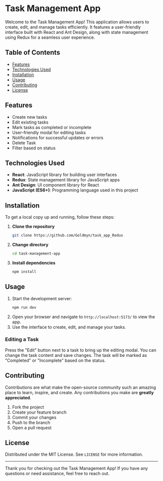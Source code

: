 # Task Management App

Welcome to the Task Management App! This application allows users to create, edit, and manage tasks efficiently. It features a user-friendly interface built with React and Ant Design, along with state management using Redux for a seamless user experience.

## Table of Contents

- [Features](#features)
- [Technologies Used](#technologies-used)
- [Installation](#installation)
- [Usage](#usage)
- [Contributing](#contributing)
- [License](#license)

## Features

- Create new tasks
- Edit existing tasks
- Mark tasks as completed or incomplete
- User-friendly modal for editing tasks
- Notifications for successful updates or errors
- Delete Task
- Filter based on status

## Technologies Used

- **React**: JavaScript library for building user interfaces
- **Redux**: State management library for JavaScript apps
- **Ant Design**: UI component library for React
- **JavaScript (ES6+)**: Programming language used in this project

## Installation

To get a local copy up and running, follow these steps:

1. **Clone the repository**
   ```bash
   git clone https://github.com/Goldmyn/task_app_Redux
   ```
2. **Change directory**
   ```bash
   cd task-management-app
   ```
3. **Install dependencies**
   ```bash
   npm install
   ```

## Usage

1. Start the development server:
   ```bash
   npm run dev
   ```
2. Open your browser and navigate to `http://localhost:5173/` to view the app.
3. Use the interface to create, edit, and manage your tasks.

### Editing a Task

Press the "Edit" button next to a task to bring up the editing modal. You can change the task content and save changes. The task will be marked as "Completed" or "Incomplete" based on the status.

## Contributing

Contributions are what make the open-source community such an amazing place to learn, inspire, and create. Any contributions you make are **greatly appreciated**.

1. Fork the project
2. Create your feature branch
3. Commit your changes
4. Push to the branch
5. Open a pull request

## License

Distributed under the MIT License. See `LICENSE` for more information.

---

Thank you for checking out the Task Management App! If you have any questions or need assistance, feel free to reach out.
